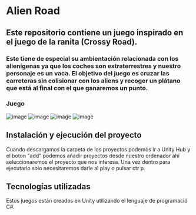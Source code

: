 # Alien Road
## Este repositorio contiene un juego inspirado en el juego de la ranita (Crossy Road). 
### Este tiene de especial su ambientación relacionada con los alienígenas ya que los coches son extraterrestres y nuestro personaje es un vaca. El objetivo del juego es cruzar las carreteras sin colisionar con los aliens y recoger un plátano que está al final con el que ganaremos un punto. 
### Juego
![image](https://github.com/user-attachments/assets/8893d4d0-00e0-46b0-b7f3-3a53b736da62)
![image](https://github.com/user-attachments/assets/fd221a74-ec31-438b-8163-e7c02bb8913f)
![image](https://github.com/user-attachments/assets/52aa0625-1c31-4bb6-b0b5-ed67c601bc88)
![image](https://github.com/user-attachments/assets/74f97631-f05c-40ba-9497-3e024057cb41)


## Instalación y ejecución del proyecto
Cuando descargamos la carpeta de los proyectos podemos ir a Unity Hub y el boton "add" podemos añadir proyectos desde nuestro ordenador ahí seleccionaremos el proyecto que nos interesa. Una vez dentro para ejecutarlo solo necesitaremos darle al play o pulsar ctr p.

## Tecnologías utilizadas
Estos juegos están creados en Unity utilizando el lenguaje de programació C#.


